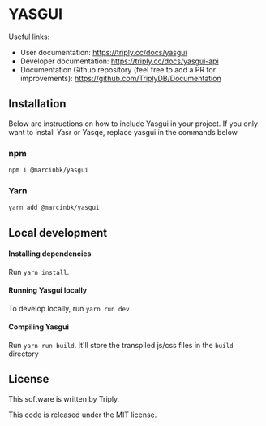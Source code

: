 # YASGUI

Useful links:

- User documentation: https://triply.cc/docs/yasgui
- Developer documentation: https://triply.cc/docs/yasgui-api
- Documentation Github repository (feel free to add a PR for improvements): https://github.com/TriplyDB/Documentation

## Installation

Below are instructions on how to include Yasgui in your project. If you only want to install Yasr or Yasqe, replace yasgui in the commands below

### npm

```sh
npm i @marcinbk/yasgui
```

### Yarn

```sh
yarn add @marcinbk/yasgui
```

## Local development

#### Installing dependencies

Run `yarn install`.

#### Running Yasgui locally

To develop locally, run `yarn run dev`

#### Compiling Yasgui

Run `yarn run build`. It'll store the transpiled js/css files in the `build` directory

## License

This software is written by Triply.

This code is released under the MIT license.
